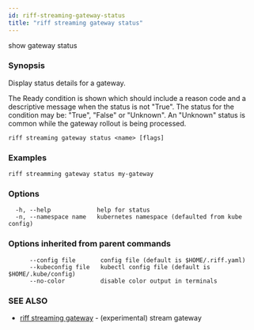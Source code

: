 ```yaml
---
id: riff-streaming-gateway-status
title: "riff streaming gateway status"
---
```

show gateway status

### Synopsis

Display status details for a gateway.

The Ready condition is shown which should include a reason code and a
descriptive message when the status is not "True". The status for the condition
may be: "True", "False" or "Unknown". An "Unknown" status is common while the
gateway rollout is being processed.

```
riff streaming gateway status <name> [flags]
```

### Examples

```
riff streamming gateway status my-gateway
```

### Options

```
  -h, --help             help for status
  -n, --namespace name   kubernetes namespace (defaulted from kube config)
```

### Options inherited from parent commands

```
      --config file       config file (default is $HOME/.riff.yaml)
      --kubeconfig file   kubectl config file (default is $HOME/.kube/config)
      --no-color          disable color output in terminals
```

### SEE ALSO

* [riff streaming gateway](riff_streaming_gateway.md)	 - (experimental) stream gateway

